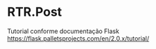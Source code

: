 # RTR.Post
Tutorial conforme documentação Flask
https://flask.palletsprojects.com/en/2.0.x/tutorial/
